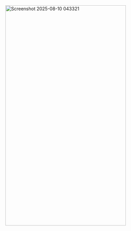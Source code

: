 <img width="375" height="685" alt="Screenshot 2025-08-10 043321" src="https://github.com/user-attachments/assets/7eef97c0-af27-4d79-bdea-7f8f477be8d3" />
